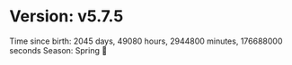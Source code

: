 # Version: v5.7.5
Time since birth: 2045 days, 49080 hours, 2944800 minutes, 176688000 seconds
Season: Spring 🌸
